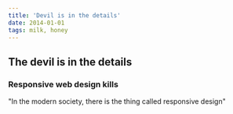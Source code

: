 ```yaml
---
title: 'Devil is in the details'
date: 2014-01-01
tags: milk, honey
---
```


## The devil is in the details

### Responsive web design kills

"In the modern society, there is the thing called responsive design"